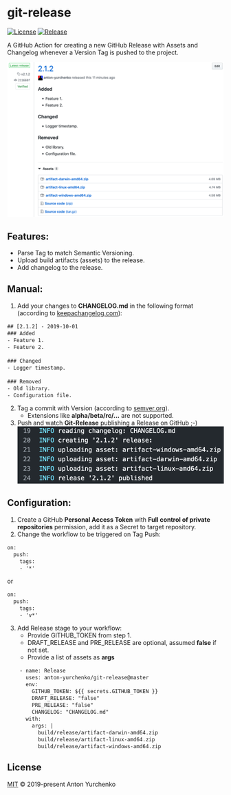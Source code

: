 # git-release
[![License](https://img.shields.io/github/license/anton-yurchenko/git-release?style=flat-square)](LICENSE.md) [![Release](https://img.shields.io/github/v/release/anton-yurchenko/git-release?style=flat-square)](https://github.com/anton-yurchenko/git-release/releases/latest)

A GitHub Action for creating a new GitHub Release with Assets and Changelog whenever a Version Tag is pushed to the project.  

![PIC](docs/images/release.png)

## Features:
- Parse Tag to match Semantic Versioning.  
- Upload build artifacts (assets) to the release.  
- Add changelog to the release.  

## Manual:
1. Add your changes to **CHANGELOG.md** in the following format (according to [keepachangelog.com](https://keepachangelog.com/en/1.0.0/ "Keep a ChangeLog")):
```
## [2.1.2] - 2019-10-01
### Added
- Feature 1.
- Feature 2.

### Changed
- Logger timestamp.

### Removed
- Old library.
- Configuration file.
```
2. Tag a commit with Version (according to [semver.org](https://semver.org/ "Semantic Versioning")).
    - Extensions like **alpha/beta/rc/...** are not supported.
3. Push and watch **Git-Release** publishing a Release on GitHub ;-)  
![PIC](docs/images/log.png)

## Configuration:
1. Create a GitHub **Personal Access Token** with **Full control of private repositories** permission, add it as a Secret to target repository.
2. Change the workflow to be triggered on Tag Push:
```
on:
  push:
    tags:
    - '*'
```
or
```
on:
  push:
    tags:
    - 'v*'
```
3. Add Release stage to your workflow:
   - Provide GITHUB_TOKEN from step 1.
   - DRAFT_RELEASE and PRE_RELEASE are optional, assumed **false** if not set.
   - Provide a list of assets as **args**
```
    - name: Release
      uses: anton-yurchenko/git-release@master
      env:
        GITHUB_TOKEN: ${{ secrets.GITHUB_TOKEN }}
        DRAFT_RELEASE: "false"
        PRE_RELEASE: "false"
        CHANGELOG: "CHANGELOG.md"
      with:
        args: |
          build/release/artifact-darwin-amd64.zip
          build/release/artifact-linux-amd64.zip
          build/release/artifact-windows-amd64.zip
```

## License
[MIT](LICENSE.md) © 2019-present Anton Yurchenko